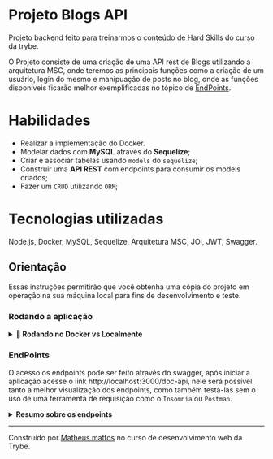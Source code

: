 # Projeto Blogs API

Projeto backend feito para treinarmos o conteúdo de Hard Skills do curso da trybe.

O Projeto consiste de uma criação de uma API rest de Blogs utilizando a arquitetura MSC, onde teremos as principais funções como a criação de um usuário, login do mesmo e manipuação de posts no blog, onde as funções disponíveis ficarão melhor exemplificadas no tópico de [EndPoints](#endpoints).

# Habilidades

- Realizar a implementação do Docker.
- Modelar dados com **MySQL** através do **Sequelize**;
- Criar e associar tabelas usando `models` do `sequelize`;
- Construir uma **API REST** com endpoints para consumir os models criados;
- Fazer um `CRUD` utilizando `ORM`;

# Tecnologias utilizadas

Node.js, Docker, MySQL, Sequelize, Arquitetura MSC, JOI, JWT, Swagger.

## Orientação

Essas instruções permitirão que você obtenha uma cópia do projeto em operação na sua máquina local para fins de desenvolvimento e teste.

### Rodando a aplicação

<details>
  <summary><strong>🐋 Rodando no Docker vs Localmente</strong></summary>
  
  ## 👉 Com Docker
  
  1. Clone o reposítório:
  
  ```
  git clone git@github.com:matheusmattos7/blogs-API.git
  ```
  
  2. Inicie a aplicação:
  
  ```
  docker-compose up -d --build
  ```
  3. A aplicação estára rodando na porta 3000, portanto, basta acessa-lá em: http://localhost:3000
  
  4. Caso queira para a aplicação execute o comando 
  
  ```
  docker-compose down
  ```
  
  ## 👉 Sem Docker

  1. Clone o reposítório:
  
  ```
  git clone git@github.com:matheusmattos7/blogs-API.git
  ```
  2. Instale as dependências da aplicação:
  
  ```
  npm install
  ```
  3. Inicie a aplicação com o comando:
  
  ```
  npm start
  ```
  4. A aplicação estará rodando na porta 3000, portanto, basta acessa-lá em: http://localhost:3000
  

  <br/>
</details>

### EndPoints

O acesso os endpoints pode ser feito através do swagger, após iniciar a aplicação acesse o link http://localhost:3000/doc-api, nele será possível tanto a melhor visualização dos endpoints, como também testá-las sem o uso de uma ferramenta de requisição como o `Insomnia` ou `Postman`.

<details>
<summary><strong>Resumo sobre os endpoints</strong></summary>

- POST `/login` que deve receber no body os campos `email` e `password`.
- POST `/user` que deve receber no body os campos `displayName`, `email`, `password` e `image`.
- `A partir desse ponto todos os próximos endpoints requerem validação por token que foi gerado no login (e deve ser passado no header Authorization)`
- GET `/user` que retorna todos os usários cadastrados.
- GET `/user/:id` que retorna o usuário pertencente ao id passado por parâmetro.
- POST `/categories` que deve receber no body o campo `name` para o cadastro de uma nova categoria.
- GET `/categories` que retorna todas as categorias do banco de dados.
- POST `/post` que insere um novo post no banco de dados. Deve receber no body os campos `title`, `content` e um array `categoryIds` (contendo ids de categorias já cadastradas no banco de dados).
- GET `/post` que retorna todos os posts do banco de dados.
- GET `/post/:id` que retorna um post pelo id.
- PUT `/post/:id` que edita um post por id.
- DELETE `/post/:id` que deleta um post por id.
- DELETE `/user/me` que apaga o usuário logado do banco de dados.
- GET `/post/search?q=query` que pesquisa o termo passado na URL (substituindo a palavra query) nos títulos e/ou conteúdo dos posts cadastrados no banco de dados.
</details>

---
Construído por [Matheus mattos](https://gist.github.com/matheusmattos7) no curso de desenvolvimento web da Trybe.
